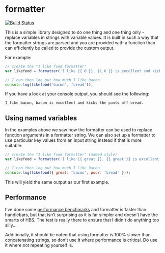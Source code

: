 # formatter

<a href="http://travis-ci.org/#!/DamonOehlman/formatter"><img src="https://secure.travis-ci.org/DamonOehlman/formatter.png" alt="Build Status"></a>

This is a simple library designed to do one thing and one thing only - replace variables in strings with variable values.  It is built in such a way that the formatter strings are parsed and you are provided with a function than can efficiently be called to provide the custom output.

For example:

```js
// create the "I like food formatter"
var likefood = formatter('I like {{ 0 }}, {{ 0 }} is excellent and kicks the pants off {{ 1 }}.');

// I can then log out how much I like bacon
console.log(likefood('bacon', 'bread'));
```

If you have a look at your console output, you should see the following:

```
I like bacon, bacon is excellent and kicks the pants off bread.
```

## Using named variables

In the examples above we saw how the formatter can be used to replace function arguments in a formatter string.  We can also set up a formatter to use particular key values from an input string instead if that is more suitable:

```js
// create the "I like food formatter" (named style)
var likefood = formatter('I like {{ great }}, {{ great }} is excellent and kicks the pants off {{ poor }}.');

// I can then log out how much I like bacon
console.log(likefood({ great: 'bacon', poor: 'bread' }));
```

This will yield the same output as our first example.

## Performance

I've done some [performance benchmarks](http://jsperf.com/formatter-performance) and formatter is faster than handlebars, but that isn't surprising as it is far simpler and doesn't have the smarts of HBS.  The test is really there to ensure that I didn't do anything too silly...

Additionally, it should be noted that using formatter is 100% slower than concatenating strings, so don't use it where performance is critical.  Do use it where not repeating yourself is.

